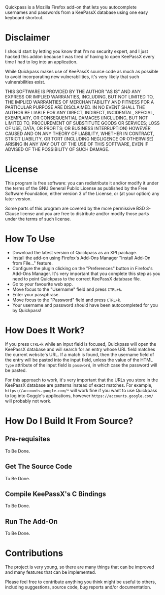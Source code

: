 Quickpass is a Mozilla Firefox add-on that lets you autocomplete usernames and
passwords from a KeePassX database using one easy keyboard shortcut.

# Disclaimer

I should start by letting you know that I'm no security expert, and I just
hacked this addon because I was tired of having to open KeePassX every time
I had to log into an application.

While Quickpass makes use of KeePassX source code as much as possible to avoid
incorporating new vulnerabilities, it's very likely that such vulnerabilities
exist.

THIS SOFTWARE IS PROVIDED BY THE AUTHOR "AS IS" AND ANY EXPRESS OR IMPLIED
WARRANTIES, INCLUDING, BUT NOT LIMITED TO, THE IMPLIED WARRANTIES OF
MERCHANTABILITY AND FITNESS FOR A PARTICULAR PURPOSE ARE DISCLAIMED. IN NO
EVENT SHALL THE AUTHOR BE LIABLE FOR ANY DIRECT, INDIRECT, INCIDENTAL, SPECIAL,
EXEMPLARY, OR CONSEQUENTIAL DAMAGES (INCLUDING, BUT NOT LIMITED TO, PROCUREMENT
OF SUBSTITUTE GOODS OR SERVICES; LOSS OF USE, DATA, OR PROFITS; OR BUSINESS
INTERRUPTION) HOWEVER CAUSED AND ON ANY THEORY OF LIABILITY, WHETHER IN
CONTRACT, STRICT LIABILITY, OR TORT (INCLUDING NEGLIGENCE OR OTHERWISE) ARISING
IN ANY WAY OUT OF THE USE OF THIS SOFTWARE, EVEN IF ADVISED OF THE POSSIBILITY
OF SUCH DAMAGE. 

# License

This program is free software: you can redistribute it and/or modify it under
the terms of the GNU General Public License as published by the Free Software
Foundation, either version 3 of the License, or (at your option) any later
version.

Some parts of this program are covered by the more permissive BSD 3-Clause
license and you are free to distribute and/or modify those parts under the
terms of such license.

# How To Use

- Download the latest version of Quickpass as an XPI package.
- Install the add-on using Firefox's Add-Ons Manager "Install Add-On from
  File..." feature.
- Configure the plugin clicking on the "Preferences" button in Firefox's
  Add-Ons Manager. It's very important that you complete this step as you
	need to point Quickpass to the correct KeePassX database file.
- Go to your favourite web app.
- Move focus to the "Username" field and press `CTRL+k`.
- Enter your passphrase.
- Move focus to the "Password" field and press `CTRL+k`.
- Your username and password should have been autocompleted for you by
  Quickpass!

# How Does It Work?

If you press `CTRL+k` while an input field is focused, Quickpass will open the
KeePassX database and will search for an entry whose URL field matches the
current website's URL. If a match is found, then the username field of the
entry will be pasted into the input field, unless the value of the HTML `type`
attribute of the input field is `password`, in which case the password will be
pasted.

For this approach to work, it's very important that the URLs you store in the
KeePassX database are patterns instead of exact matches. For example,
`https://accounts.google.com/*` will work fine if you want to use Quickpass to
log into Goggle's applications, however `https://accounts.google.com/` will
probably not work.

# How Do I Build It From Source?

## Pre-requisites

To Be Done.

## Get The Source Code

To Be Done.

## Compile KeePassX's C Bindings

To Be Done.

## Run The Add-On

To Be Done.

# Contributions

The project is very young, so there are many things that can be improved and
many features that can be implemented.

Please feel free to contribute anything you think might be useful to others,
including suggestions, source code, bug reports and/or documentation.
